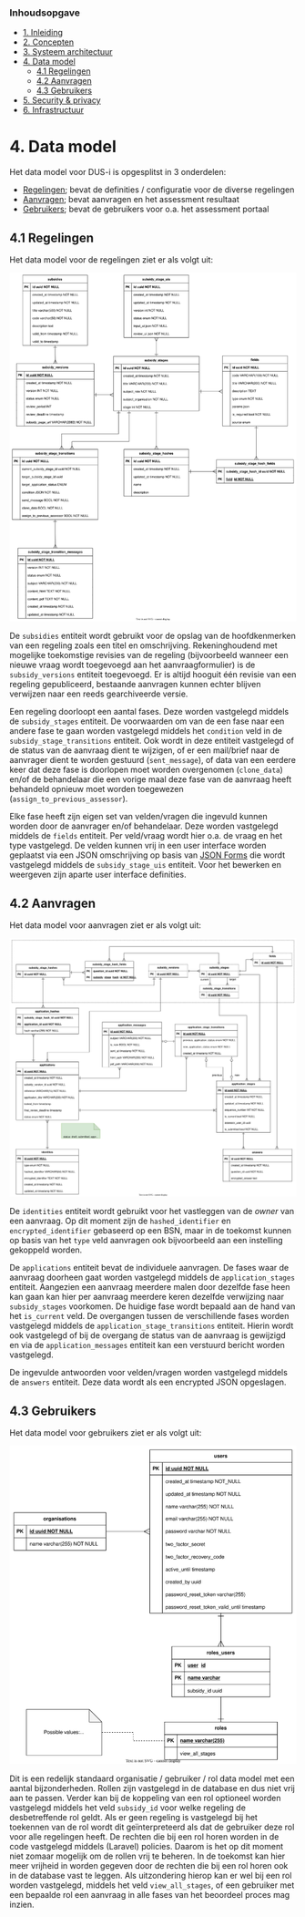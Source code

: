 ### Inhoudsopgave
* [1. Inleiding](1.%20Inleiding.md)
* [2. Concepten](2.%20Concepten.md)
* [3. Systeem architectuur](3.%20Systeem%20architectuur.md)
* [4. Data model](#4-data-model)
  * [4.1 Regelingen](#41-regelingen)
  * [4.2 Aanvragen](#42-aanvragen)
  * [4.3 Gebruikers](#43-gebruikers)
* [5. Security & privacy](5.%20Security%20en%20privacy.md)
* [6. Infrastructuur](6.%20Infrastructuur.md)

# 4. Data model
Het data model voor DUS-i is opgesplitst in 3 onderdelen:

* [Regelingen](#41-regelingen); bevat de definities / configuratie voor de diverse regelingen
* [Aanvragen](#42-aanvragen); bevat aanvragen en het assessment resultaat
* [Gebruikers](#43-gebruikers); bevat de gebruikers voor o.a. het assessment portaal

## 4.1 Regelingen
Het data model voor de regelingen ziet er als volgt uit:

![Data model regelingen](images/data-model-regelingen.svg)

De `subsidies` entiteit wordt gebruikt voor de opslag van de hoofdkenmerken van een regeling zoals een
titel en omschrijving. Rekeninghoudend met mogelijke toekomstige revisies van de regeling (bijvoorbeeld
wanneer een nieuwe vraag wordt toegevoegd aan het aanvraagformulier) is de `subsidy_versions` entiteit 
toegevoegd. Er is altijd hooguit één revisie van een regeling gepubliceerd, bestaande aanvragen
kunnen echter blijven verwijzen naar een reeds gearchiveerde versie.

Een regeling doorloopt een aantal fases. Deze worden vastgelegd middels de `subsidy_stages` entiteit.
De voorwaarden om van de een fase naar een andere fase te gaan worden vastgelegd middels het `condition`
veld in de `subsidy_stage_transitions` entiteit. Ook wordt in deze entiteit vastgelegd of de status van
de aanvraag dient te wijzigen, of er een mail/brief naar de aanvrager dient te worden gestuurd 
(`sent_message`), of data van een eerdere keer dat deze fase is doorlopen moet worden overgenomen
(`clone_data`) en/of de behandelaar die een vorige maal deze fase van de aanvraag heeft behandeld opnieuw 
moet worden toegewezen (`assign_to_previous_assessor`).

Elke fase heeft zijn eigen set van velden/vragen die ingevuld kunnen worden door de aanvrager en/of
behandelaar. Deze worden vastgelegd middels de `fields` entiteit. Per veld/vraag wordt hier o.a. de 
vraag en het type vastgelegd. De velden kunnen vrij in een user interface worden geplaatst via een
JSON omschrijving op basis van [JSON Forms](https://jsonforms.io/) die wordt vastgelegd middels
de `subsidy_stage_uis` entiteit. Voor het bewerken en weergeven zijn aparte user interface definities.

## 4.2 Aanvragen
Het data model voor aanvragen ziet er als volgt uit:

![Data model aanvragen](images/data-model-aanvragen.svg)

De `identities` entiteit wordt gebruikt voor het vastleggen van de _owner_ van een aanvraag. Op dit moment
zijn de `hashed_identifier` en `encrypted_identifier` gebaseerd op een BSN, maar in de toekomst kunnen op basis
van het `type` veld aanvragen ook bijvoorbeeld aan een instelling gekoppeld worden.

De `applications` entiteit bevat de individuele aanvragen. De fases waar de aanvraag doorheen gaat worden vastgelegd
middels de `application_stages` entiteit. Aangezien een aanvraag meerdere malen door dezelfde fase heen kan gaan kan
hier per aanvraag meerdere keren dezelfde verwijzing naar `subsidy_stages` voorkomen. De huidige fase wordt bepaald
aan de hand van het `is_current` veld. De overgangen tussen de verschillende fases worden vastgelegd middels de
`application_stage_transitions` entiteit. Hierin wordt ook vastgelegd of bij de overgang de status van de aanvraag
is gewijzigd en via de `application_messages` entiteit kan een verstuurd bericht worden vastgelegd. 

De ingevulde antwoorden voor velden/vragen worden vastgelegd middels de `answers` entiteit. Deze data wordt als een
encrypted JSON opgeslagen. 

## 4.3 Gebruikers
Het data model voor gebruikers ziet er als volgt uit:

![Data model gebruikers](images/data-model-gebruikers.svg)

Dit is een redelijk standaard organisatie / gebruiker / rol data model met een aantal bijzonderheden. Rollen zijn
vastgelegd in de database en dus niet vrij aan te passen. Verder kan bij de koppeling van een rol optioneel worden 
vastgelegd middels het veld `subsidy_id` voor welke regeling de desbetreffende rol geldt. Als er geen regeling is 
vastgelegd bij het toekennen van de rol wordt dit geïnterpreteerd als dat de gebruiker deze rol voor alle regelingen 
heeft. De rechten die bij een rol horen worden in de code vastgelegd middels (Laravel) policies. Daarom is het op
dit moment niet zomaar mogelijk om de rollen vrij te beheren. In de toekomst kan hier meer vrijheid in worden gegeven 
door de rechten die bij een rol horen ook in de database vast te leggen. Als uitzondering hierop kan er wel bij een rol
worden vastgelegd, middels het veld `view_all_stages`, of een gebruiker met een bepaalde rol een aanvraag in alle fases 
van het beoordeel proces mag inzien. 

